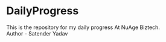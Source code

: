 # DailyProgress
This is the repository for my daily progress At NuAge Biztech.
<br>
Author - Satender Yadav
